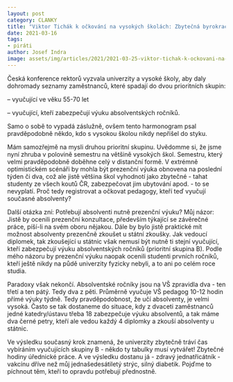 ```yaml
---
layout: post
category: CLANKY
title: "Viktor Tichák k očkování na vysokých školách: Zbytečná byrokracie a další díra v očkovací strategii"
date: 2021-03-16
tags: 
- piráti
author: Josef Indra
image: assets/img/articles/2021/2021-03-25-viktor-tichak-k-ockovani-na-vyskoych-skolach-zbytecna-byrokracie-a-dalsi-dira-v-ockovaci-strategii.jpg  #751x422 pixelu
---
```

Česká konference rektorů vyzvala univerzity a vysoké školy, aby daly dohromady seznamy zaměstnanců, které spadají do dvou prioritních skupin: 

– vyučující ve věku 55-70 let  

– vyučující, kteří zabezpečují výuku absolventských ročníků.
 
Samo o sobě to vypadá záslužně, ovšem tento harmonogram psal pravděpodobně někdo, kdo s vysokou školou nikdy nepřišel do styku. 

Mám samozřejmě na mysli druhou prioritní skupinu. Uvědomme si, že jsme nyní zhruba v polovině semestru na většině vysokých škol. Semestru, který velmi pravděpodobně doběhne celý v distanční formě. V extrémně optimistickém scénáři by mohla být prezenční výuka obnovena na poslední týden či dva, což ale jistě většina škol vyhodnotí jako zbytečné - tahat studenty ze všech koutů ČR, zabezpečovat jim ubytování apod. - to se nevyplatí. Proč tedy registrovat a očkovat pedagogy, kteří teď vyučují současné absolventy?

Další otázka zní: Potřebují absolventi nutně prezenční výuku? Můj názor: Jistě by ocenili prezenční konzultace, především týkající se závěrečné práce, píší-li na svém oboru nějakou. Dále by bylo jistě praktické mít možnost absolventy prezenčně zkoušet u státní zkoušky. Jak vedoucí diplomek, tak zkoušející u státnic však nemusí být nutně ti stejní vyučující, kteří zabezpečují výuku absolventských ročníků (prioritní skupina B). Podle mého názoru by prezenční výuku naopak ocenili studenti prvních ročníků, kteří ještě nikdy na půdě univerzity fyzicky nebyli, a to ani po celém roce studia.

Paradoxy však nekončí. Absolventské ročníky jsou na VŠ zpravidla dva - ten třetí a ten pátý. Tedy dva z pěti. Průměrně vyučuje VŠ pedagog 10-12 hodin přímé výuky týdně. Tedy pravděpodobnost, že učí absolventy, je velmi vysoká. Často se tak dostaneme do situace, kdy z dvaceti zaměstnanců jedné katedry/ústavu třeba 18 zabezpečuje výuku absolventů, a tak máme dva černé petry, kteří ale vedou každý 4 diplomky a zkouší absolventy u státnic.

Ve výsledku současný krok znamená, že univerzity zbytečně tráví čas vybíráním vyučujících skupiny B - někdo ty tabulky musí vytvářet! Zbytečné hodiny úřednické práce. A ve výsledku dostanu já - zdravý jednatřicátník - vakcínu dříve než můj jednašedesátiletý strýc, silný diabetik. Pojďme to píchnout těm, kteří to opravdu potřebují přednostně.
